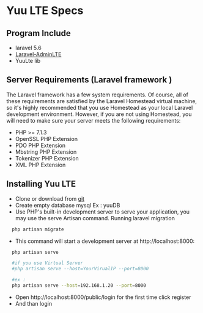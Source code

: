 Yuu LTE Specs
===========

Program Include 
-------------------------
* laravel 5.6
* [Laravel-AdminLTE](https://github.com/jeroennoten/Laravel-AdminLTE) 
* YuuLte lib

Server Requirements (Laravel framework )
-------------------------
The Laravel framework has a few system requirements. Of course, all of these requirements are satisfied by the Laravel Homestead virtual machine, so it's highly recommended that you use Homestead as your local Laravel development environment.
However, if you are not using Homestead, you will need to make sure your server meets the following requirements:

* PHP >= 7.1.3
* OpenSSL PHP Extension
* PDO PHP Extension
* Mbstring PHP Extension
* Tokenizer PHP Extension
* XML PHP Extension


Installing Yuu LTE
-------------------------
* Clone or download from [git](https://github.com/yughoz/yuuLTE)
* Create empty database mysql Ex : yuuDB
* Use PHP's built-in development server to serve your application, you may use the serve Artisan command.  Running laravel migration
```bash
  php artisan migrate
```
* This command will start a development server at http://localhost:8000:
```bash
  php artisan serve

  #if you use Virtual Server
  #php artisan serve --host=YourVirualIP --port=8000

  #ex : 
  php artisan serve --host=192.168.1.20 --port=8000
```
* Open http://localhost:8000/public/login for the first time click register
* And than login 
